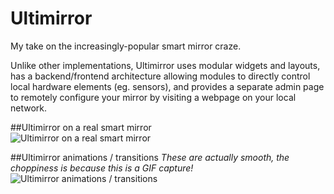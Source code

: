 Ultimirror
==========

My take on the increasingly-popular smart mirror craze.

Unlike other implementations, Ultimirror uses modular widgets and layouts, has a backend/frontend architecture allowing modules to directly control local hardware elements (eg. sensors), and provides a separate admin page to remotely configure your mirror by visiting a webpage on your local network.    

##Ultimirror on a real smart mirror    
![Ultimirror on a real smart mirror](http://dannya.com/downloads/ultimirror/1.jpg)

##Ultimirror animations / transitions
*These are actually smooth, the choppiness is because this is a GIF capture!*    
![Ultimirror animations / transitions](http://dannya.com/downloads/ultimirror/1.gif)

